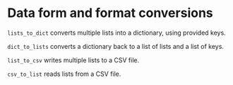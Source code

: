 # Data form and format conversions
`lists_to_dict` converts multiple lists into a dictionary, using provided keys.

`dict_to_lists` converts a dictionary back to a list of lists and a list of keys.

`list_to_csv` writes multiple lists to a CSV file.

`csv_to_list` reads lists from a CSV file.
